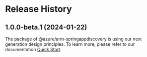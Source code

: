 # Release History
    
## 1.0.0-beta.1 (2024-01-22)

The package of @azure/arm-springappdiscovery is using our next generation design principles. To learn more, please refer to our documentation [Quick Start](https://aka.ms/js-track2-quickstart).
